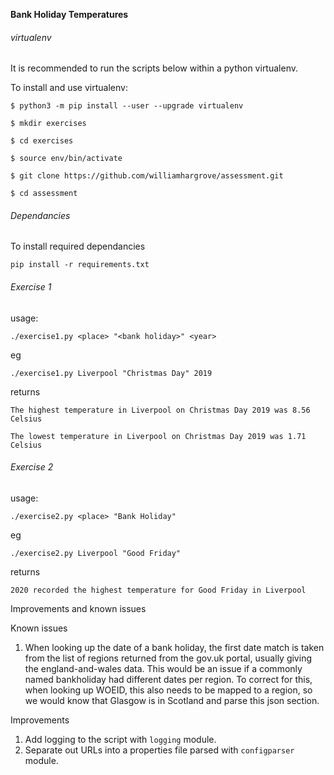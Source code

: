 **Bank Holiday Temperatures**

###### virtualenv

It is recommended to run the scripts below within a python virtualenv.

To install and use virtualenv:

`$ python3 -m pip install --user --upgrade virtualenv`

`$ mkdir exercises`

`$ cd exercises`

`$ source env/bin/activate`

`$ git clone https://github.com/williamhargrove/assessment.git`

`$ cd assessment`

###### Dependancies

To install required dependancies

`pip install -r requirements.txt`

###### Exercise 1

usage:

`./exercise1.py <place> "<bank holiday>" <year>`

eg

`./exercise1.py Liverpool "Christmas Day" 2019`

returns

`The highest temperature in Liverpool on Christmas Day 2019 was 8.56 Celsius`

`The lowest temperature in Liverpool on Christmas Day 2019 was 1.71 Celsius`


###### Exercise 2

usage:

`./exercise2.py <place> "Bank Holiday"`

eg

`./exercise2.py Liverpool "Good Friday"`

returns

`2020 recorded the highest temperature for Good Friday in Liverpool`

Improvements and known issues

Known issues
1. When looking up the date of a bank holiday, the first date match is taken from the list of regions returned from the gov.uk portal,
usually giving the england-and-wales data. This would be an issue if a commonly named bankholiday had different dates
per region. To correct for this, when looking up WOEID, this also needs to be mapped to a region, so we would know that
Glasgow is in Scotland and parse this json section.

Improvements
1. Add logging to the script with `logging` module.
2. Separate out URLs into a properties file parsed with `configparser` module.
